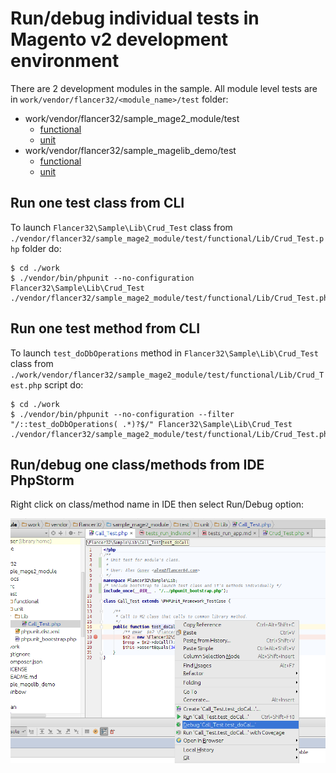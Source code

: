 # Run/debug individual tests in Magento v2 development environment

There are 2 development modules in the sample. 
All module level tests are in `work/vendor/flancer32/<module_name>/test` folder:

* work/vendor/flancer32/sample_mage2_module/test
    * [functional](../test/functional/phpunit.dist.xml)
    * [unit](..//test/unit/phpunit.dist.xml)
* work/vendor/flancer32/sample_magelib_demo/test
    * [functional](https://github.com/flancer32/sample_magelib_demo/blob/master/test/functional/phpunit.dist.xml)
    * [unit](https://github.com/flancer32/sample_magelib_demo/blob/master/test/unit/phpunit.dist.xml)



## Run one test class from CLI

To launch `Flancer32\Sample\Lib\Crud_Test` class 
from `./vendor/flancer32/sample_mage2_module/test/functional/Lib/Crud_Test.php` folder
do:

    $ cd ./work
    $ ./vendor/bin/phpunit --no-configuration Flancer32\Sample\Lib\Crud_Test ./vendor/flancer32/sample_mage2_module/test/functional/Lib/Crud_Test.php




## Run one test method from CLI

To launch `test_doDbOperations` method 
in `Flancer32\Sample\Lib\Crud_Test` class 
from `./work/vendor/flancer32/sample_mage2_module/test/functional/Lib/Crud_Test.php` script 
do: 

    $ cd ./work
    $ ./vendor/bin/phpunit --no-configuration --filter "/::test_doDbOperations( .*)?$/" Flancer32\Sample\Lib\Crud_Test ./vendor/flancer32/sample_mage2_module/test/functional/Lib/Crud_Test.php


    
    
## Run/debug one class/methods from IDE PhpStorm

Right click on class/method name in IDE then select Run/Debug option: 

![tests_run_indiv_ide](./img/tests_run_indiv_ide.png)    
